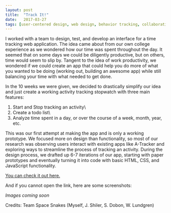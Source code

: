 ```yaml
---
layout: post
title:  "Track It!"
date:   2017-03-27
tags: [user-centered design, web design, behavior tracking, collaboration, northwestern]
---
```

I worked with a team to design, test, and develop an interface for a time tracking web application. The idea came about from our own college experience as we wondered how our time was spent throughout the day. It seemed that on some days we could be diligently productive, but on others, time would seem to slip by. Tangent to the idea of work productivity, we wondered if we could create an app that could help you do more of what you wanted to be doing (working out, building an awesome app) while still balancing your time with what needed to get done.

In the 10 weeks we were given, we decided to drastically simplify our idea and just create a working activity tracking stopwatch with three main features:

1) Start and Stop tracking an activity\\
2) Create a todo list\\
3) Analyze time spent in a day, or over the course of a week, month, year, etc.

This was our first attempt at making the app and is only a working prototype. We focused more on design than functionality, so most of our research was observing users interact with existing apps like A-Tracker and exploring ways to streamline the process of tracking an activity. During the design process, we drafted up 6-7 iterations of our app, starting with paper prototypes and eventually turning it into code with basic HTML, CSS, and JavaScript functionality.

[You can check it out here.]({{site.baseurl}}/track_it/index.html)

And if you cannot open the link, here are some screenshots:

*Images coming soon*

Credits: Team Space Snakes (Myself, J. Shiler, S. Dobon, W. Lundgren)

<!-- Include YouTube link to prototyping.
Maybe even slides. -->
